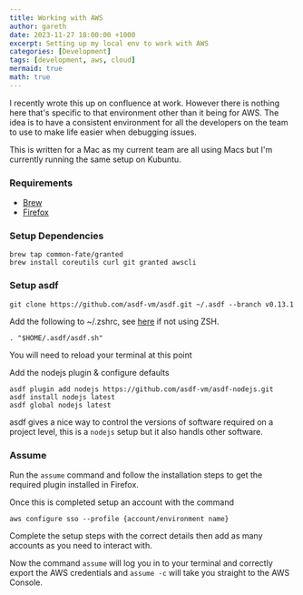 ```yaml
---
title: Working with AWS
author: gareth
date: 2023-11-27 18:00:00 +1000
excerpt: Setting up my local env to work with AWS
categories: [Development]
tags: [development, aws, cloud]
mermaid: true
math: true
---
```


I recently wrote this up on confluence at work. However there is nothing here that's specific to that environment other than it being for AWS. The idea is to have a consistent environment for all the developers on the team to use to make life easier when debugging issues.

This is written for a Mac as my current team are all using Macs but I'm currently running the same setup on Kubuntu.

### Requirements

- [Brew](https://brew.sh/)
- [Firefox](https://www.mozilla.org/en-US/firefox/new/)

### Setup Dependencies

```console
brew tap common-fate/granted
brew install coreutils curl git granted awscli
```

### Setup asdf

```console
git clone https://github.com/asdf-vm/asdf.git ~/.asdf --branch v0.13.1
```

Add the following to ~/.zshrc, see [here](https://asdf-vm.com/guide/getting-started.html) if not using ZSH.
```console
. "$HOME/.asdf/asdf.sh"
```
You will need to reload your terminal at this point

Add the nodejs plugin & configure defaults

```console
asdf plugin add nodejs https://github.com/asdf-vm/asdf-nodejs.git
asdf install nodejs latest
asdf global nodejs latest
```

asdf gives a nice way to control the versions of software required on a project level, this is a `nodejs` setup but it also handls other software.

### Assume

Run the `assume` command and follow the installation steps to get the required plugin installed in Firefox.

Once this is completed setup an account with the command

```console
aws configure sso --profile {account/environment name}
```

Complete the setup steps with the correct details then add as many accounts as you need to interact with.

Now the command `assume` will log you in to your terminal and correctly export the AWS credentials and `assume -c` will take you straight to the AWS Console.


